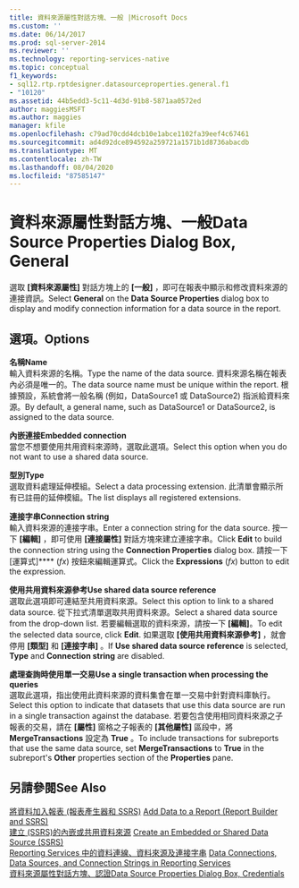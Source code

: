 ```yaml
---
title: 資料來源屬性對話方塊、一般 |Microsoft Docs
ms.custom: ''
ms.date: 06/14/2017
ms.prod: sql-server-2014
ms.reviewer: ''
ms.technology: reporting-services-native
ms.topic: conceptual
f1_keywords:
- sql12.rtp.rptdesigner.datasourceproperties.general.f1
- "10120"
ms.assetid: 44b5edd3-5c11-4d3d-91b8-5871aa0572ed
author: maggiesMSFT
ms.author: maggies
manager: kfile
ms.openlocfilehash: c79ad70cdd4dcb10e1abce1102fa39eef4c67461
ms.sourcegitcommit: ad4d92dce894592a259721a1571b1d8736abacdb
ms.translationtype: MT
ms.contentlocale: zh-TW
ms.lasthandoff: 08/04/2020
ms.locfileid: "87585147"
---
```

# <a name="data-source-properties-dialog-box-general"></a><span data-ttu-id="612f9-102">資料來源屬性對話方塊、一般</span><span class="sxs-lookup"><span data-stu-id="612f9-102">Data Source Properties Dialog Box, General</span></span>
  <span data-ttu-id="612f9-103">選取 **[資料來源屬性]** 對話方塊上的 **[一般]** ，即可在報表中顯示和修改資料來源的連接資訊。</span><span class="sxs-lookup"><span data-stu-id="612f9-103">Select **General** on the **Data Source Properties** dialog box to display and modify connection information for a data source in the report.</span></span>  
  
## <a name="options"></a><span data-ttu-id="612f9-104">選項。</span><span class="sxs-lookup"><span data-stu-id="612f9-104">Options</span></span>  
 <span data-ttu-id="612f9-105">**名稱**</span><span class="sxs-lookup"><span data-stu-id="612f9-105">**Name**</span></span>  
 <span data-ttu-id="612f9-106">輸入資料來源的名稱。</span><span class="sxs-lookup"><span data-stu-id="612f9-106">Type the name of the data source.</span></span> <span data-ttu-id="612f9-107">資料來源名稱在報表內必須是唯一的。</span><span class="sxs-lookup"><span data-stu-id="612f9-107">The data source name must be unique within the report.</span></span> <span data-ttu-id="612f9-108">根據預設，系統會將一般名稱 (例如，DataSource1 或 DataSource2) 指派給資料來源。</span><span class="sxs-lookup"><span data-stu-id="612f9-108">By default, a general name, such as DataSource1 or DataSource2, is assigned to the data source.</span></span>  
  
 <span data-ttu-id="612f9-109">**內嵌連接**</span><span class="sxs-lookup"><span data-stu-id="612f9-109">**Embedded connection**</span></span>  
 <span data-ttu-id="612f9-110">當您不想要使用共用資料來源時，選取此選項。</span><span class="sxs-lookup"><span data-stu-id="612f9-110">Select this option when you do not want to use a shared data source.</span></span>  
  
 <span data-ttu-id="612f9-111">**型別**</span><span class="sxs-lookup"><span data-stu-id="612f9-111">**Type**</span></span>  
 <span data-ttu-id="612f9-112">選取資料處理延伸模組。</span><span class="sxs-lookup"><span data-stu-id="612f9-112">Select a data processing extension.</span></span> <span data-ttu-id="612f9-113">此清單會顯示所有已註冊的延伸模組。</span><span class="sxs-lookup"><span data-stu-id="612f9-113">The list displays all registered extensions.</span></span>  
  
 <span data-ttu-id="612f9-114">**連接字串**</span><span class="sxs-lookup"><span data-stu-id="612f9-114">**Connection string**</span></span>  
 <span data-ttu-id="612f9-115">輸入資料來源的連接字串。</span><span class="sxs-lookup"><span data-stu-id="612f9-115">Enter a connection string for the data source.</span></span> <span data-ttu-id="612f9-116">按一下 **[編輯]** ，即可使用 **[連接屬性]** 對話方塊來建立連接字串。</span><span class="sxs-lookup"><span data-stu-id="612f9-116">Click **Edit** to build the connection string using the **Connection Properties** dialog box.</span></span> <span data-ttu-id="612f9-117">請按一下 [運算式]\*\*\*\* (*fx*) 按鈕來編輯運算式。</span><span class="sxs-lookup"><span data-stu-id="612f9-117">Click the **Expressions** (*fx*) button to edit the expression.</span></span>  
  
 <span data-ttu-id="612f9-118">**使用共用資料來源參考**</span><span class="sxs-lookup"><span data-stu-id="612f9-118">**Use shared data source reference**</span></span>  
 <span data-ttu-id="612f9-119">選取此選項即可連結至共用資料來源。</span><span class="sxs-lookup"><span data-stu-id="612f9-119">Select this option to link to a shared data source.</span></span> <span data-ttu-id="612f9-120">從下拉式清單選取共用資料來源。</span><span class="sxs-lookup"><span data-stu-id="612f9-120">Select a shared data source from the drop-down list.</span></span> <span data-ttu-id="612f9-121">若要編輯選取的資料來源，請按一下 **[編輯]**。</span><span class="sxs-lookup"><span data-stu-id="612f9-121">To edit the selected data source, click **Edit**.</span></span> <span data-ttu-id="612f9-122">如果選取 **[使用共用資料來源參考]** ，就會停用 **[類型]** 和 **[連接字串]** 。</span><span class="sxs-lookup"><span data-stu-id="612f9-122">If **Use shared data source reference** is selected, **Type** and **Connection string** are disabled.</span></span>  
  
 <span data-ttu-id="612f9-123">**處理查詢時使用單一交易**</span><span class="sxs-lookup"><span data-stu-id="612f9-123">**Use a single transaction when processing the queries**</span></span>  
 <span data-ttu-id="612f9-124">選取此選項，指出使用此資料來源的資料集會在單一交易中針對資料庫執行。</span><span class="sxs-lookup"><span data-stu-id="612f9-124">Select this option to indicate that datasets that use this data source are run in a single transaction against the database.</span></span> <span data-ttu-id="612f9-125">若要包含使用相同資料來源之子報表的交易，請在 **[屬性]** 窗格之子報表的 **[其他屬性]** 區段中，將 **MergeTransactions** 設定為 **True** 。</span><span class="sxs-lookup"><span data-stu-id="612f9-125">To include transactions for subreports that use the same data source, set **MergeTransactions** to **True** in the subreport's **Other** properties section of the **Properties** pane.</span></span>  
  
## <a name="see-also"></a><span data-ttu-id="612f9-126">另請參閱</span><span class="sxs-lookup"><span data-stu-id="612f9-126">See Also</span></span>  
 <span data-ttu-id="612f9-127">[將資料加入報表 &#40;報表產生器和 SSRS&#41;](report-data/report-datasets-ssrs.md) </span><span class="sxs-lookup"><span data-stu-id="612f9-127">[Add Data to a Report &#40;Report Builder and SSRS&#41;](report-data/report-datasets-ssrs.md) </span></span>  
 <span data-ttu-id="612f9-128">[建立 &#40;SSRS&#41;的內嵌或共用資料來源](../../2014/reporting-services/create-an-embedded-or-shared-data-source-ssrs.md) </span><span class="sxs-lookup"><span data-stu-id="612f9-128">[Create an Embedded or Shared Data Source &#40;SSRS&#41;](../../2014/reporting-services/create-an-embedded-or-shared-data-source-ssrs.md) </span></span>  
 <span data-ttu-id="612f9-129">[Reporting Services 中的資料連線、資料來源及連接字串](../../2014/reporting-services/data-connections-data-sources-and-connection-strings-in-reporting-services.md) </span><span class="sxs-lookup"><span data-stu-id="612f9-129">[Data Connections, Data Sources, and Connection Strings in Reporting Services](../../2014/reporting-services/data-connections-data-sources-and-connection-strings-in-reporting-services.md) </span></span>  
 [<span data-ttu-id="612f9-130">資料來源屬性對話方塊、認證</span><span class="sxs-lookup"><span data-stu-id="612f9-130">Data Source Properties Dialog Box, Credentials</span></span>](../../2014/reporting-services/data-source-properties-dialog-box-credentials.md)  
  
  
